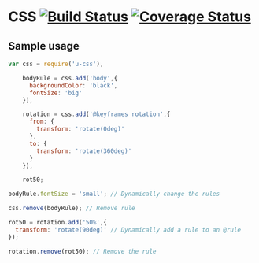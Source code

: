# CSS [![Build Status][ci-img]][ci-url] [![Coverage Status][cover-img]][cover-url]

## Sample usage

```javascript
var css = require('u-css'),

    bodyRule = css.add('body',{
      backgroundColor: 'black',
      fontSize: 'big'
    }),

    rotation = css.add('@keyframes rotation',{
      from: {
        transform: 'rotate(0deg)'
      },
      to: {
        transform: 'rotate(360deg)'
      }
    }),

    rot50;

bodyRule.fontSize = 'small'; // Dynamically change the rules

css.remove(bodyRule); // Remove rule

rot50 = rotation.add('50%',{
  transform: 'rotate(90deg)' // Dynamically add a rule to an @rule
});

rotation.remove(rot50); // Remove the rule
```

[ci-img]: https://circleci.com/gh/manvalls/u-css.svg?style=shield
[ci-url]: https://circleci.com/gh/manvalls/u-css
[cover-img]: https://coveralls.io/repos/manvalls/u-css/badge.svg?branch=master&service=github
[cover-url]: https://coveralls.io/github/manvalls/u-css?branch=master
